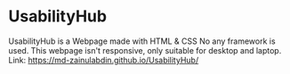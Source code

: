 # UsabilityHub
UsabilityHub is a Webpage made with HTML &amp; CSS  No any  framework is used. This webpage isn't responsive, only suitable for desktop and laptop.
Link: https://md-zainulabdin.github.io/UsabilityHub/
